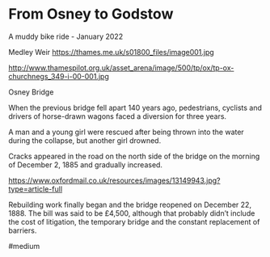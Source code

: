 # From Osney to Godstow
A muddy bike ride - January 2022

Medley Weir
https://thames.me.uk/s01800_files/image001.jpg

http://www.thamespilot.org.uk/asset_arena/image/500/tp/ox/tp-ox-churchnegs_349-i-00-001.jpg

Osney Bridge

When the previous bridge fell apart 140 years ago, pedestrians, cyclists and drivers of horse-drawn wagons faced a diversion for three years.

A man and a young girl were rescued after being thrown into the water during the collapse, but another girl drowned.

Cracks appeared in the road on the north side of the bridge on the morning of December 2, 1885 and gradually increased.

https://www.oxfordmail.co.uk/resources/images/13149943.jpg?type=article-full

Rebuilding work finally began and the bridge reopened on December 22, 1888. The bill was said to be £4,500, although that probably didn’t include the cost of litigation, the temporary bridge and the constant replacement of barriers.

#medium